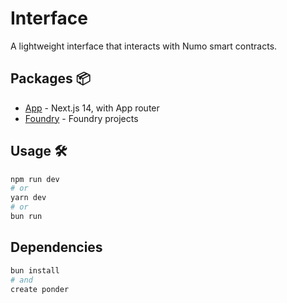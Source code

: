 # Interface

A lightweight interface that interacts with Numo smart contracts.

## Packages 📦

- [App](./packages/app) - Next.js 14, with App router
- [Foundry](./packages/foundry/) - Foundry projects

## Usage 🛠️

```bash
npm run dev
# or
yarn dev
# or 
bun run
```

## Dependencies

```bash
bun install
# and
create ponder
```
